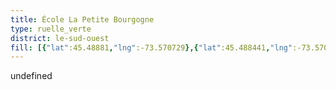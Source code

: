 ```yaml
---
title: École La Petite Bourgogne
type: ruelle_verte
district: le-sud-ouest
fill: [{"lat":45.48881,"lng":-73.570729},{"lat":45.488441,"lng":-73.570032},{"lat":45.488298,"lng":-73.570225}]
---
```


undefined